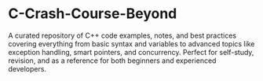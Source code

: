 # C-Crash-Course-Beyond
A curated repository of C++ code examples, notes, and best practices covering everything from basic syntax and variables to advanced topics like exception handling, smart pointers, and concurrency. Perfect for self-study, revision, and as a reference for both beginners and experienced developers.
